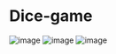# Dice-game
![image](https://github.com/Kanak10/Dice-game/assets/66711082/604755a5-7a5e-4c61-a30d-2c97b155fa50)
![image](https://github.com/Kanak10/Dice-game/assets/66711082/e2b204eb-b089-46b1-8dcc-89cbc4cd995d)
![image](https://github.com/Kanak10/Dice-game/assets/66711082/a7a02657-e0b7-43ce-b619-e583c0fdeb22)
